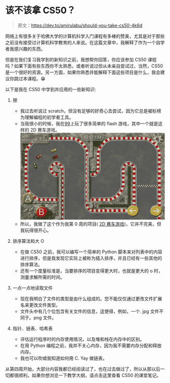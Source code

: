# 该不该拿 CS50？

> 原文：<https://dev.to/amirulabu/should-you-take-cs50-4k6d>

网络上有很多关于哈佛大学的计算机科学入门课程有多棒的赞美，尤其是对于那些之前没有接受过计算机科学教育的人来说。在这篇文章中，我解释了作为一个自学者我感兴趣的东西。

但是在我们复习我学到的新知识之前，我想帮你回答，你应该参加 CS50 课程吗？如果下面有些东西你不太熟悉，或者听说过但从未亲自尝试过，当然，CS50 是一个很好的资源。另一方面，如果你熟悉并能解释下面这些项目是什么，我会建议你跳过本课程。😁

以下是我在 CS50 中学到并应用的一些新知识:

1.  擦

    *   我过去听说过 scratch，但没有足够的好奇心去尝试，因为它总是被标榜为理解编程的初学者工具。
    *   当我很小的时候，我在[99](https://www.miniclip.com)上玩了很多简单的 flash 游戏，其中一个就是这样的 2D 赛车游戏。![2d racing game](img/8aa65b78450e53fe5a658efd08170af5.png)
    *   所以，我做了这个作为我第 0 周的项目( [2D 赛车游戏](https://scratch.mit.edu/projects/237111313/))，它并不完美，但我玩得很开心。
2.  排序算法和大 O

    *   在做 CS50 之前，我可以编写一个简单的 Python 脚本来对列表中的内容进行排序，但是我发现它实际上被称为插入排序，并且已经有一些其他的排序算法。
    *   还有一个度量标准是，当要排序的项目变得更大时，也就是更大的 o 时，测量求解所需的时间。
3.  一点一点地读取文件

    *   现在我明白了文件的类型是由什么组成的。您不能仅仅通过更改文件扩展名来更改文件类型。
    *   文件头中有几个位包含有关文件的信息，这使得，例如，一个. jpg 文件不同于。png 文件。
4.  指针、链表、哈希表

    *   评估运行程序时的内存使用情况，以及堆和栈在内存中的区别。
    *   在用 Python 编程之前，我并不关心内存，因为我不需要内存分配和释放内存。
    *   我也可以吹嘘我知道如何用 C. Yay 做链表。

从第四周开始，大部分内容我都已经阅读过了，也在过去做过了，所以从那以后一切都很顺利。如果你想浏览一下教学大纲，请点击这里查看 CS50 的课堂笔记。